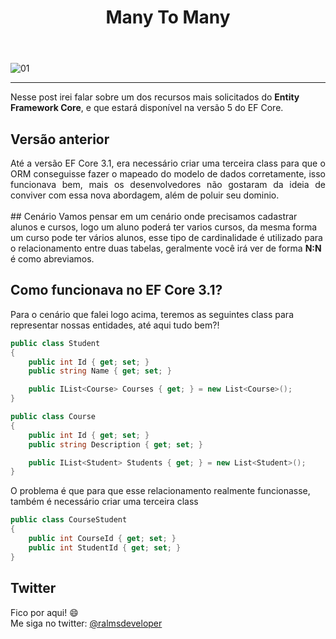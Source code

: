 ﻿---
title: "Many To Many"
comments: true
excerpt_separator: "Ler mais"
toc: true
toc_label: "Tópicos"
categories:
  - EF5
  - Entity Framework Core
header:
  teaser: /assets/images/manytomanyef5.png
  caption: "www.ralms.net"
---

![01]({{site.url}}{{site.baseurl}}/assets/images/manytomanyef5.png)

<hr /> 
<div class="notice--warning">
Nesse post irei falar sobre um dos recursos mais solicitados do <b>Entity Framework Core</b>, e que estará disponível na versão 5 do EF Core.
</div> 

## Versão anterior
<div style="text-align: justify;">
Até a versão EF Core 3.1, era necessário criar uma terceira class para que o ORM conseguisse fazer o mapeado do modelo de dados corretamente, isso funcionava bem, mais os desenvolvedores
não gostaram da ideia de conviver com essa nova abordagem, além de poluir seu dominio.
<br /><br />
</div>
## Cenário
Vamos pensar em um cenário onde precisamos cadastrar alunos e cursos, logo um aluno poderá ter varios cursos, da mesma
forma um curso pode ter vários alunos, esse tipo de cardinalidade é utilizado para o relacionamento entre duas tabelas, 
geralmente você irá ver de forma <b>N:N</b> é como abreviamos.


## Como funcionava no EF Core 3.1?
 Para o cenário que falei logo acima, teremos as seguintes class para representar nossas entidades, até aqui tudo bem?!
```csharp
public class Student
{
    public int Id { get; set; }
    public string Name { get; set; }

    public IList<Course> Courses { get; } = new List<Course>();
}

public class Course
{
    public int Id { get; set; }
    public string Description { get; set; }

    public IList<Student> Students { get; } = new List<Student>();
}
``` 
O problema é que para que esse relacionamento realmente funcionasse, também é necessário criar uma terceira class
```csharp
public class CourseStudent
{
    public int CourseId { get; set; }
    public int StudentId { get; set; }
} 
``` 
## Twitter
<div class="notice--info">
 Fico por aqui! 😄 <br />
 Me siga no twitter: <a alt="" href="https://twitter.com/RalmsDeveloper">@ralmsdeveloper</a><br />
</div> 

<br>
